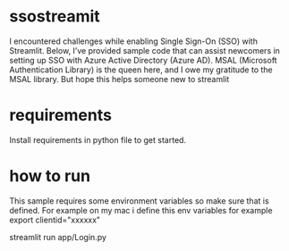 # ssostreamit
I encountered challenges while enabling Single Sign-On (SSO) with Streamlit. Below, I’ve provided sample code that can assist newcomers in setting up SSO with Azure Active Directory (Azure AD). MSAL (Microsoft Authentication Library) is the queen here, and I owe my gratitude to the MSAL library. But hope this helps someone new to streamlit

# requirements
Install requirements in python file to get started.

# how to run
This sample requires some environment variables so make sure that is defined.
For example on my mac i define this env variables for example export clientid="xxxxxx"

streamlit run app/Login.py
